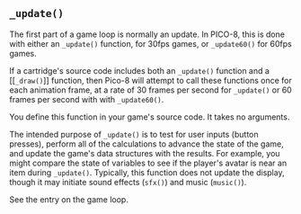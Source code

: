 <!-- attrib title: _update() - PICO-8 Wiki -->
<!-- attrib description: Called every frame, intended for game logic -->
<!-- attrib template: default -->
## `_update()` ##

The first part of a game loop is normally an update. In PICO-8, this is done with either an `_update()` function, for 30fps games, or `_update60()` for 60fps games.

If a cartridge's source code includes both an `_update()` function and a [[`_draw()`]] function, then Pico-8 will attempt to call these functions once for each animation frame, at a rate of 30 frames per second for `_update()` or 60 frames per second with with `_update60()`.

You define this function in your game's source code. It takes no arguments.

The intended purpose of `_update()` is to test for user inputs (button presses), perform all of the calculations to advance the state of the game, and update the game's data structures with the results. For example, you might compare the state of variables to see if the player's avatar is near an item during `_update()`. Typically, this function does not update the display, though it may initiate sound effects (`sfx()`) and music (`music()`).

See the entry on the game loop.
